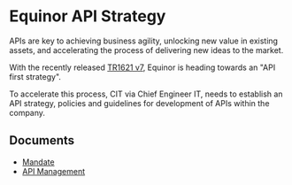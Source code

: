 # Equinor API Strategy

APIs are key to achieving business agility, unlocking new value in existing assets, and accelerating the process of delivering new ideas to the market.

With the recently released [TR1621 v7](http://docmap.statoil.no/DocMap/page/doc/dmDocIndex.html?DOCVIEW=FALSE?DOCID=1039106), Equinor is heading towards an "API first strategy". 

To accelerate this process, CIT via Chief Engineer IT, needs to establish an API strategy, policies and guidelines for development of APIs within the company.


## Documents
* [Mandate](docs/mandate.md)
* [API Management](docs/api_management.md)
